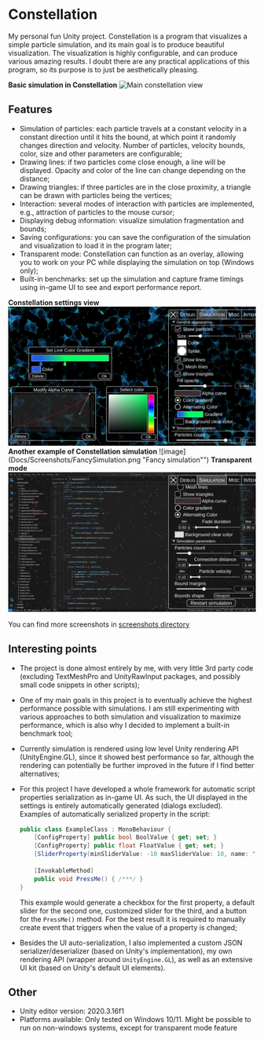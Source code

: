 # Constellation

My personal fun Unity project. Constellation is a program that visualizes a simple particle simulation, and its main goal is to produce beautiful visualization. The visualization is highly configurable, and can produce various amazing results. I doubt there are any practical applications of this program, so its purpose is to just be aesthetically pleasing. 

**Basic simulation in Constellation**
![Main constellation view](Docs/Screenshots/BasicSimulation.png "Basic simulation in \"Constellation\"")

## Features

* Simulation of particles: each particle travels at a constant velocity in a constant direction until it hits the bound, at which point it randomly changes direction and velocity. Number of particles, velocity bounds, color, size and other parameters are configurable;
* Drawing lines: if two particles come close enough, a line will be displayed. Opacity and color of the line can change depending on the distance;
* Drawing triangles: if three particles are in the close proximity, a triangle can be drawn with particles being the vertices;
* Interaction: several modes of interaction with particles are implemented, e.g., attraction of particles to the mouse cursor;
* Displaying debug information: visualize simulation fragmentation and bounds;
* Saving configurations: you can save the configuration of the simulation and visualization to load it in the program later;
* Transparent mode: Constellation can function as an overlay, allowing you to work on your PC while displaying the simulation on top (Windows only);
* Built-in benchmarks: set up the simulation and capture frame timings using in-game UI to see and export performance report.

**Constellation settings view**
![image](Docs/Screenshots/SettingsView.png "Settings view")
**Another example of Constellation simulation**
![image](Docs/Screenshots/FancySimulation.png "Fancy simulation"")
**Transparent mode**
![image](Docs/Screenshots/TransparentView.png "Showcase of transparent mode")

You can find more screenshots in [screenshots directory](Docs/Screenshots/)

## Interesting points

* The project is done almost entirely by me, with very little 3rd party code (excluding TextMeshPro and UnityRawInput packages, and possibly small code snippets in other scripts);
* One of my main goals in this project is to eventually achieve the highest performance possible with simulations. I am still experimenting with various approaches to both simulation and visualization to maximize performance, which is also why I decided to implement a built-in benchmark tool; 
* Currently simulation is rendered using low level Unity rendering API (UnityEngine.GL), since it showed best performance so far, although the rendering can potentially be further improved in the future if I find better alternatives;
* For this project I have developed a whole framework for automatic script properties serialization as in-game UI. As such, the UI displayed in the settings is entirely automatically generated (dialogs excluded). Examples of automatically serialized property in the script:

    ```C#
    public class ExampleClass : MonoBehaviour {
        [ConfigProperty] public bool BoolValue { get; set; }
        [ConfigProperty] public float FloatValue { get; set; }
        [SliderProperty(minSliderValue: -10 maxSliderValue: 10, name: "Displayed name")] public float RangeOfValues { get; set; }

        [InvokableMethod]
        public void PressMe() { /***/ }
    }
    ```
    This example would generate a checkbox for the first property, a default slider for the second one, customized slider for the third, and a button for the `PressMe()` method. For the best result it is required to manually create event that triggers when the value of a property is changed;
* Besides the UI auto-serialization, I also implemented a custom JSON serializer/deserializer (based on Unity's implementation), my own rendering API (wrapper around `UnityEngine.GL`), as well as an extensive UI kit (based on Unity's default UI elements).

## Other

* Unity editor version: 2020.3.16f1
* Platforms available: Only tested on Windows 10/11. Might be possible to run on non-windows systems, except for transparent mode feature
